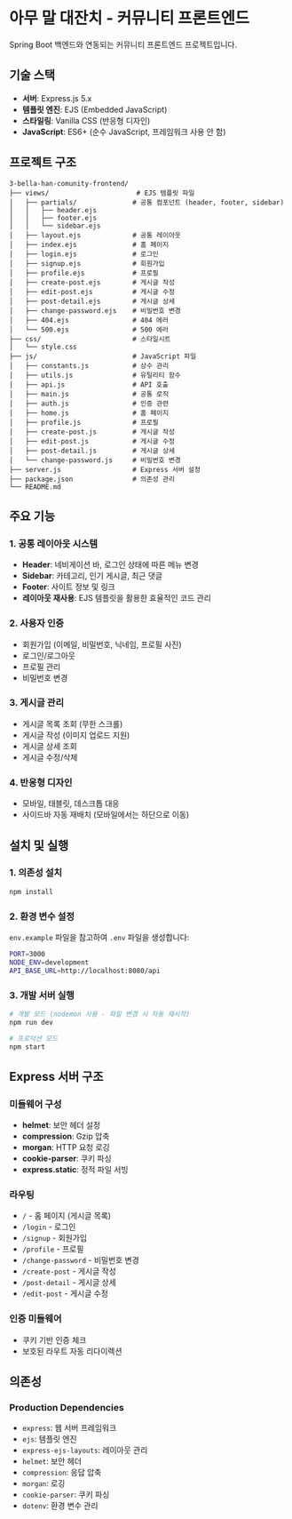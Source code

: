 # 아무 말 대잔치 - 커뮤니티 프론트엔드

Spring Boot 백엔드와 연동되는 커뮤니티 프론트엔드 프로젝트입니다.

## 기술 스택

- **서버**: Express.js 5.x
- **템플릿 엔진**: EJS (Embedded JavaScript)
- **스타일링**: Vanilla CSS (반응형 디자인)
- **JavaScript**: ES6+ (순수 JavaScript, 프레임워크 사용 안 함)

## 프로젝트 구조

```
3-bella-han-comunity-frontend/
├── views/                      # EJS 템플릿 파일
│   ├── partials/              # 공통 컴포넌트 (header, footer, sidebar)
│   │   ├── header.ejs
│   │   ├── footer.ejs
│   │   └── sidebar.ejs
│   ├── layout.ejs             # 공통 레이아웃
│   ├── index.ejs              # 홈 페이지
│   ├── login.ejs              # 로그인
│   ├── signup.ejs             # 회원가입
│   ├── profile.ejs            # 프로필
│   ├── create-post.ejs        # 게시글 작성
│   ├── edit-post.ejs          # 게시글 수정
│   ├── post-detail.ejs        # 게시글 상세
│   ├── change-password.ejs    # 비밀번호 변경
│   ├── 404.ejs                # 404 에러
│   └── 500.ejs                # 500 에러
├── css/                       # 스타일시트
│   └── style.css
├── js/                        # JavaScript 파일
│   ├── constants.js           # 상수 관리
│   ├── utils.js               # 유틸리티 함수
│   ├── api.js                 # API 호출
│   ├── main.js                # 공통 로직
│   ├── auth.js                # 인증 관련
│   ├── home.js                # 홈 페이지
│   ├── profile.js             # 프로필
│   ├── create-post.js         # 게시글 작성
│   ├── edit-post.js           # 게시글 수정
│   ├── post-detail.js         # 게시글 상세
│   └── change-password.js     # 비밀번호 변경
├── server.js                  # Express 서버 설정
├── package.json               # 의존성 관리
└── README.md

```

## 주요 기능

### 1. 공통 레이아웃 시스템
- **Header**: 네비게이션 바, 로그인 상태에 따른 메뉴 변경
- **Sidebar**: 카테고리, 인기 게시글, 최근 댓글
- **Footer**: 사이트 정보 및 링크
- **레이아웃 재사용**: EJS 템플릿을 활용한 효율적인 코드 관리

### 2. 사용자 인증
- 회원가입 (이메일, 비밀번호, 닉네임, 프로필 사진)
- 로그인/로그아웃
- 프로필 관리
- 비밀번호 변경

### 3. 게시글 관리
- 게시글 목록 조회 (무한 스크롤)
- 게시글 작성 (이미지 업로드 지원)
- 게시글 상세 조회
- 게시글 수정/삭제

### 4. 반응형 디자인
- 모바일, 태블릿, 데스크톱 대응
- 사이드바 자동 재배치 (모바일에서는 하단으로 이동)

## 설치 및 실행

### 1. 의존성 설치

```bash
npm install
```

### 2. 환경 변수 설정

`env.example` 파일을 참고하여 `.env` 파일을 생성합니다:

```bash
PORT=3000
NODE_ENV=development
API_BASE_URL=http://localhost:8080/api
```

### 3. 개발 서버 실행

```bash
# 개발 모드 (nodemon 사용 - 파일 변경 시 자동 재시작)
npm run dev

# 프로덕션 모드
npm start
```

## Express 서버 구조

### 미들웨어 구성
- **helmet**: 보안 헤더 설정
- **compression**: Gzip 압축
- **morgan**: HTTP 요청 로깅
- **cookie-parser**: 쿠키 파싱
- **express.static**: 정적 파일 서빙

### 라우팅
- `/` - 홈 페이지 (게시글 목록)
- `/login` - 로그인
- `/signup` - 회원가입
- `/profile` - 프로필
- `/change-password` - 비밀번호 변경
- `/create-post` - 게시글 작성
- `/post-detail` - 게시글 상세
- `/edit-post` - 게시글 수정

### 인증 미들웨어
- 쿠키 기반 인증 체크
- 보호된 라우트 자동 리다이렉션

## 의존성

### Production Dependencies
- `express`: 웹 서버 프레임워크
- `ejs`: 템플릿 엔진
- `express-ejs-layouts`: 레이아웃 관리
- `helmet`: 보안 헤더
- `compression`: 응답 압축
- `morgan`: 로깅
- `cookie-parser`: 쿠키 파싱
- `dotenv`: 환경 변수 관리
